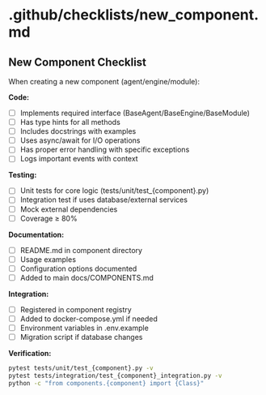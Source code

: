# .github/checklists/new_component.md

## New Component Checklist

When creating a new component (agent/engine/module):

**Code:**
- [ ] Implements required interface (BaseAgent/BaseEngine/BaseModule)
- [ ] Has type hints for all methods
- [ ] Includes docstrings with examples
- [ ] Uses async/await for I/O operations
- [ ] Has proper error handling with specific exceptions
- [ ] Logs important events with context

**Testing:**
- [ ] Unit tests for core logic (tests/unit/test_{component}.py)
- [ ] Integration test if uses database/external services
- [ ] Mock external dependencies
- [ ] Coverage ≥ 80%

**Documentation:**
- [ ] README.md in component directory
- [ ] Usage examples
- [ ] Configuration options documented
- [ ] Added to main docs/COMPONENTS.md

**Integration:**
- [ ] Registered in component registry
- [ ] Added to docker-compose.yml if needed
- [ ] Environment variables in .env.example
- [ ] Migration script if database changes

**Verification:**
```bash
pytest tests/unit/test_{component}.py -v
pytest tests/integration/test_{component}_integration.py -v
python -c "from components.{component} import {Class}"
```
